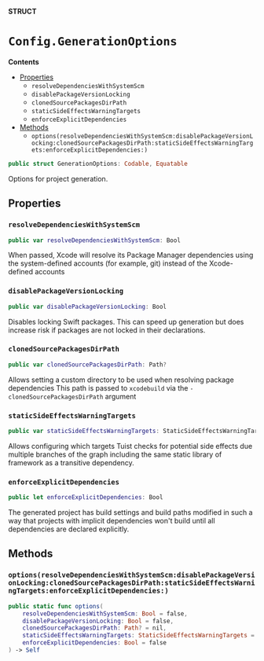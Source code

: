**STRUCT**

# `Config.GenerationOptions`

**Contents**

- [Properties](#properties)
  - `resolveDependenciesWithSystemScm`
  - `disablePackageVersionLocking`
  - `clonedSourcePackagesDirPath`
  - `staticSideEffectsWarningTargets`
  - `enforceExplicitDependencies`
- [Methods](#methods)
  - `options(resolveDependenciesWithSystemScm:disablePackageVersionLocking:clonedSourcePackagesDirPath:staticSideEffectsWarningTargets:enforceExplicitDependencies:)`

```swift
public struct GenerationOptions: Codable, Equatable
```

Options for project generation.

## Properties
### `resolveDependenciesWithSystemScm`

```swift
public var resolveDependenciesWithSystemScm: Bool
```

When passed, Xcode will resolve its Package Manager dependencies using the system-defined
accounts (for example, git) instead of the Xcode-defined accounts

### `disablePackageVersionLocking`

```swift
public var disablePackageVersionLocking: Bool
```

Disables locking Swift packages. This can speed up generation but does increase risk if packages are not locked
in their declarations.

### `clonedSourcePackagesDirPath`

```swift
public var clonedSourcePackagesDirPath: Path?
```

Allows setting a custom directory to be used when resolving package dependencies
This path is passed to `xcodebuild` via the `-clonedSourcePackagesDirPath` argument

### `staticSideEffectsWarningTargets`

```swift
public var staticSideEffectsWarningTargets: StaticSideEffectsWarningTargets
```

Allows configuring which targets Tuist checks for potential side effects due multiple branches of the graph
including the same static library of framework as a transitive dependency.

### `enforceExplicitDependencies`

```swift
public let enforceExplicitDependencies: Bool
```

The generated project has build settings and build paths modified in such a way that projects with implicit
dependencies won't build until all dependencies are declared explicitly.

## Methods
### `options(resolveDependenciesWithSystemScm:disablePackageVersionLocking:clonedSourcePackagesDirPath:staticSideEffectsWarningTargets:enforceExplicitDependencies:)`

```swift
public static func options(
    resolveDependenciesWithSystemScm: Bool = false,
    disablePackageVersionLocking: Bool = false,
    clonedSourcePackagesDirPath: Path? = nil,
    staticSideEffectsWarningTargets: StaticSideEffectsWarningTargets = .all,
    enforceExplicitDependencies: Bool = false
) -> Self
```
